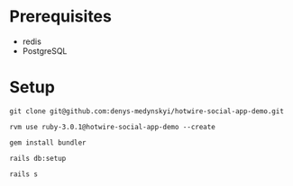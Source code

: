 # Prerequisites
- redis
- PostgreSQL


# Setup

```
git clone git@github.com:denys-medynskyi/hotwire-social-app-demo.git
```

```
rvm use ruby-3.0.1@hotwire-social-app-demo --create
```

```
gem install bundler
```

```
rails db:setup
```

```
rails s
```
